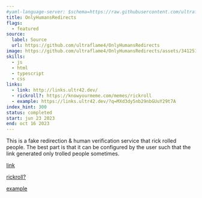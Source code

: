 ```yaml
---
#yaml-language-server: $schema=https://raw.githubusercontent.com/ultraflame4/ultraflame4.github.io/v6-dev/public/schema-attributes.json
title: OnlyHumansRedirects
flags:
  - featured
source:
  label: Source
  url: https://github.com/ultraflame4/OnlyHumansRedirects
image: https://github.com/ultraflame4/OnlyHumansRedirects/assets/34125174/7ed88872-f77e-4e62-a478-e0b59bdb7c2c
skills:
  - js
  - html
  - typescript
  - css
links:
  - link: http://links.ultr42.dev/
  - rickroll?: https://knowyourmeme.com/memes/rickroll
  - example: https://links.ultr42.dev/?q=MXd3dy5nb29nbGUuY29t7A
index_hint: 300
status: completed
start: jun 23 2023
end: oct 16 2023
---
```

This is a fake redirection & human verification service that rick rolled people.
The best part is that it can be configured by the user such that the link generated only trolled people sometimes.


[link](http://links.ultr42.dev/)


[rickroll?](https://knowyourmeme.com/memes/rickroll)


[example](https://links.ultr42.dev/?q=MXd3dy5nb29nbGUuY29t7A)